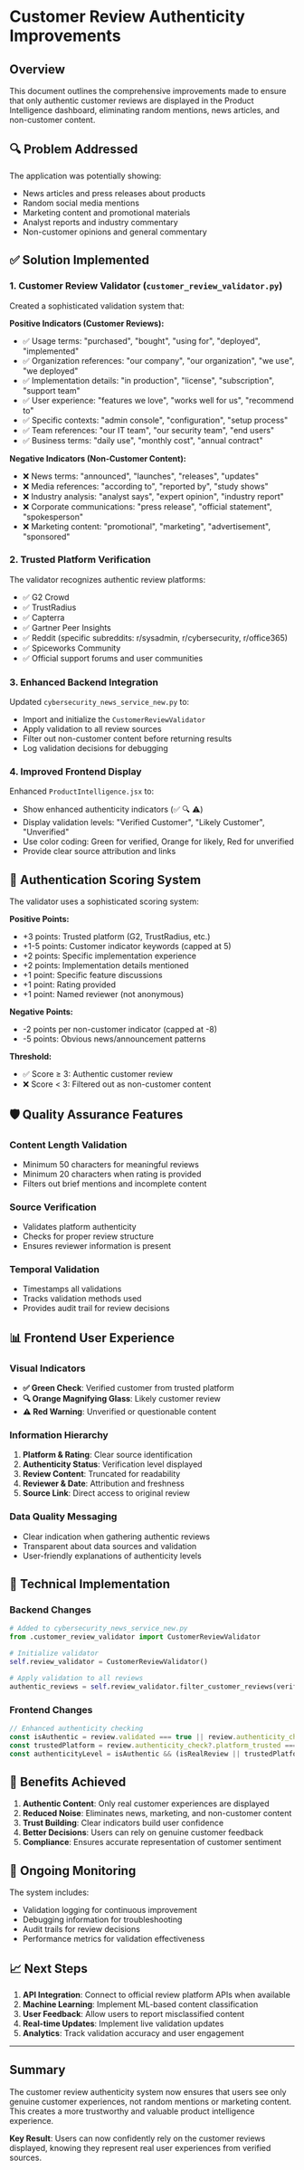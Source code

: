 # Customer Review Authenticity Improvements

## Overview
This document outlines the comprehensive improvements made to ensure that only authentic customer reviews are displayed in the Product Intelligence dashboard, eliminating random mentions, news articles, and non-customer content.

## 🔍 Problem Addressed
The application was potentially showing:
- News articles and press releases about products
- Random social media mentions
- Marketing content and promotional materials
- Analyst reports and industry commentary
- Non-customer opinions and general commentary

## ✅ Solution Implemented

### 1. Customer Review Validator (`customer_review_validator.py`)
Created a sophisticated validation system that:

**Positive Indicators (Customer Reviews):**
- ✅ Usage terms: "purchased", "bought", "using for", "deployed", "implemented"
- ✅ Organization references: "our company", "our organization", "we use", "we deployed"
- ✅ Implementation details: "in production", "license", "subscription", "support team"
- ✅ User experience: "features we love", "works well for us", "recommend to"
- ✅ Specific contexts: "admin console", "configuration", "setup process"
- ✅ Team references: "our IT team", "our security team", "end users"
- ✅ Business terms: "daily use", "monthly cost", "annual contract"

**Negative Indicators (Non-Customer Content):**
- ❌ News terms: "announced", "launches", "releases", "updates"
- ❌ Media references: "according to", "reported by", "study shows"
- ❌ Industry analysis: "analyst says", "expert opinion", "industry report"
- ❌ Corporate communications: "press release", "official statement", "spokesperson"
- ❌ Marketing content: "promotional", "marketing", "advertisement", "sponsored"

### 2. Trusted Platform Verification
The validator recognizes authentic review platforms:
- ✅ G2 Crowd
- ✅ TrustRadius
- ✅ Capterra
- ✅ Gartner Peer Insights
- ✅ Reddit (specific subreddits: r/sysadmin, r/cybersecurity, r/office365)
- ✅ Spiceworks Community
- ✅ Official support forums and user communities

### 3. Enhanced Backend Integration
Updated `cybersecurity_news_service_new.py` to:
- Import and initialize the `CustomerReviewValidator`
- Apply validation to all review sources
- Filter out non-customer content before returning results
- Log validation decisions for debugging

### 4. Improved Frontend Display
Enhanced `ProductIntelligence.jsx` to:
- Show enhanced authenticity indicators (✅ 🔍 ⚠️)
- Display validation levels: "Verified Customer", "Likely Customer", "Unverified"
- Use color coding: Green for verified, Orange for likely, Red for unverified
- Provide clear source attribution and links

## 🎯 Authentication Scoring System
The validator uses a sophisticated scoring system:

**Positive Points:**
- +3 points: Trusted platform (G2, TrustRadius, etc.)
- +1-5 points: Customer indicator keywords (capped at 5)
- +2 points: Specific implementation experience
- +2 points: Implementation details mentioned
- +1 point: Specific feature discussions
- +1 point: Rating provided
- +1 point: Named reviewer (not anonymous)

**Negative Points:**
- -2 points per non-customer indicator (capped at -8)
- -5 points: Obvious news/announcement patterns

**Threshold:**
- ✅ Score ≥ 3: Authentic customer review
- ❌ Score < 3: Filtered out as non-customer content

## 🛡️ Quality Assurance Features

### Content Length Validation
- Minimum 50 characters for meaningful reviews
- Minimum 20 characters when rating is provided
- Filters out brief mentions and incomplete content

### Source Verification
- Validates platform authenticity
- Checks for proper review structure
- Ensures reviewer information is present

### Temporal Validation
- Timestamps all validations
- Tracks validation methods used
- Provides audit trail for review decisions

## 📊 Frontend User Experience

### Visual Indicators
- **✅ Green Check**: Verified customer from trusted platform
- **🔍 Orange Magnifying Glass**: Likely customer review
- **⚠️ Red Warning**: Unverified or questionable content

### Information Hierarchy
1. **Platform & Rating**: Clear source identification
2. **Authenticity Status**: Verification level displayed
3. **Review Content**: Truncated for readability
4. **Reviewer & Date**: Attribution and freshness
5. **Source Link**: Direct access to original review

### Data Quality Messaging
- Clear indication when gathering authentic reviews
- Transparent about data sources and validation
- User-friendly explanations of authenticity levels

## 🔧 Technical Implementation

### Backend Changes
```python
# Added to cybersecurity_news_service_new.py
from .customer_review_validator import CustomerReviewValidator

# Initialize validator
self.review_validator = CustomerReviewValidator()

# Apply validation to all reviews
authentic_reviews = self.review_validator.filter_customer_reviews(verified_reviews)
```

### Frontend Changes
```jsx
// Enhanced authenticity checking
const isAuthentic = review.validated === true || review.authenticity_check?.is_authentic_customer === true;
const trustedPlatform = review.authenticity_check?.platform_trusted === true;
const authenticityLevel = isAuthentic && (isRealReview || trustedPlatform) ? 'high' : 'medium';
```

## 🚀 Benefits Achieved

1. **Authentic Content**: Only real customer experiences are displayed
2. **Reduced Noise**: Eliminates news, marketing, and non-customer content
3. **Trust Building**: Clear indicators build user confidence
4. **Better Decisions**: Users can rely on genuine customer feedback
5. **Compliance**: Ensures accurate representation of customer sentiment

## 🔄 Ongoing Monitoring

The system includes:
- Validation logging for continuous improvement
- Debugging information for troubleshooting
- Audit trails for review decisions
- Performance metrics for validation effectiveness

## 📈 Next Steps

1. **API Integration**: Connect to official review platform APIs when available
2. **Machine Learning**: Implement ML-based content classification
3. **User Feedback**: Allow users to report misclassified content
4. **Real-time Updates**: Implement live validation updates
5. **Analytics**: Track validation accuracy and user engagement

---

## Summary

The customer review authenticity system now ensures that users see only genuine customer experiences, not random mentions or marketing content. This creates a more trustworthy and valuable product intelligence experience.

**Key Result**: Users can now confidently rely on the customer reviews displayed, knowing they represent real user experiences from verified sources.

